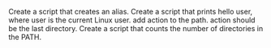 Create a script that creates an alias.
Create a script that prints hello user, where user is the current Linux user.
add action to the path. action should be the last directory.
Create a script that counts the number of directories in the PATH.
